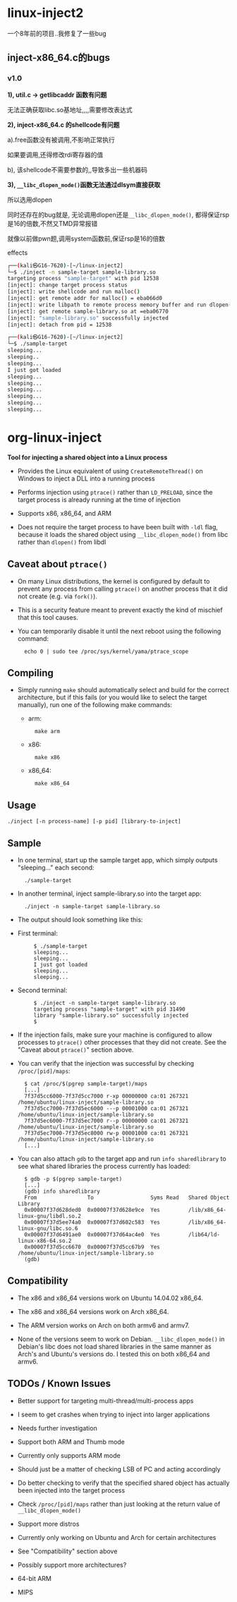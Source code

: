 # linux-inject2

一个8年前的项目..我修复了一些bug

## inject-x86_64.c的bugs



### v1.0



**1), util.c -> getlibcaddr 函数有问题**

无法正确获取libc.so基地址,,,,需要修改表达式

**2), inject-x86_64.c 的shellcode有问题**

a).free函数没有被调用,不影响正常执行

如果要调用,还得修改rdi寄存器的值

b), 该shellcode不需要参数的,,导致多出一些机器码

**3), `__libc_dlopen_mode()`函数无法通过dlsym直接获取**

所以选用dlopen

同时还存在的bug就是, 无论调用dlopen还是`__libc_dlopen_mode()`, 都得保证rsp是16的倍数,不然又TMD异常报错

就像以前做pwn题,调用system函数前,保证rsp是16的倍数



effects

```bash
┌──(kali㉿G16-7620)-[~/linux-inject2]
└─$ ./inject -n sample-target sample-library.so 
targeting process "sample-target" with pid 12538
[inject]: change target process status
[inject]: write shellcode and run malloc()
[inject]: get remote addr for malloc() = eba066d0
[inject]: write libpath to remote process memory buffer and run dlopen():  linux-inject2/sample-library.so
[inject]: get remote sample-library.so at =eba06770
[inject]: "sample-library.so" successfully injected
[inject]: detach from pid = 12538

┌──(kali㉿G16-7620)-[~/linux-inject2]
└─$ ./sample-target
sleeping...
sleeping..
sleeping...
I just got loaded
sleeping...
sleeping...
sleeping...
sleeping...
sleeping...
sleeping...
```







# org-linux-inject



**Tool for injecting a shared object into a Linux process**

* Provides the Linux equivalent of using `CreateRemoteThread()` on Windows to inject a DLL into a running process

* Performs injection using `ptrace()` rather than `LD_PRELOAD`, since the target process is already running at the time of injection

* Supports x86, x86_64, and ARM

* Does not require the target process to have been built with `-ldl` flag, because it loads the shared object using `__libc_dlopen_mode()` from libc rather than `dlopen()` from libdl

## Caveat about `ptrace()`

* On many Linux distributions, the kernel is configured by default to prevent any process from calling `ptrace()` on another process that it did not create (e.g. via `fork()`).

* This is a security feature meant to prevent exactly the kind of mischief that this tool causes.

* You can temporarily disable it until the next reboot using the following command:

        echo 0 | sudo tee /proc/sys/kernel/yama/ptrace_scope

## Compiling

* Simply running `make` should automatically select and build for the correct architecture, but if this fails (or you would like to select the target manually), run one of the following make commands:

    * arm:

            make arm

    * x86:

            make x86

    * x86_64:

            make x86_64

## Usage

    ./inject [-n process-name] [-p pid] [library-to-inject]

## Sample

* In one terminal, start up the sample target app, which simply outputs "sleeping..." each second:

        ./sample-target

* In another terminal, inject sample-library.so into the target app:

        ./inject -n sample-target sample-library.so

*  The output should look something like this:

 * First terminal:

            $ ./sample-target
            sleeping...
            sleeping...
            I just got loaded
            sleeping...
            sleeping...

 * Second terminal:

            $ ./inject -n sample-target sample-library.so
            targeting process "sample-target" with pid 31490
            library "sample-library.so" successfully injected
            $

* If the injection fails, make sure your machine is configured to allow processes to `ptrace()` other processes that they did not create. See the "Caveat about `ptrace()`" section above.

* You can verify that the injection was successful by checking `/proc/[pid]/maps`:

        $ cat /proc/$(pgrep sample-target)/maps
        [...]
        7f37d5cc6000-7f37d5cc7000 r-xp 00000000 ca:01 267321                     /home/ubuntu/linux-inject/sample-library.so
        7f37d5cc7000-7f37d5ec6000 ---p 00001000 ca:01 267321                     /home/ubuntu/linux-inject/sample-library.so
        7f37d5ec6000-7f37d5ec7000 r--p 00000000 ca:01 267321                     /home/ubuntu/linux-inject/sample-library.so
        7f37d5ec7000-7f37d5ec8000 rw-p 00001000 ca:01 267321                     /home/ubuntu/linux-inject/sample-library.so
        [...]

* You can also attach `gdb` to the target app and run `info sharedlibrary` to see what shared libraries the process currently has loaded:

        $ gdb -p $(pgrep sample-target)
        [...]
        (gdb) info sharedlibrary
        From                To                  Syms Read   Shared Object Library
        0x00007f37d628ded0  0x00007f37d628e9ce  Yes         /lib/x86_64-linux-gnu/libdl.so.2
        0x00007f37d5ee74a0  0x00007f37d602c583  Yes         /lib/x86_64-linux-gnu/libc.so.6
        0x00007f37d6491ae0  0x00007f37d64ac4e0  Yes         /lib64/ld-linux-x86-64.so.2
        0x00007f37d5cc6670  0x00007f37d5cc67b9  Yes         /home/ubuntu/linux-inject/sample-library.so
        (gdb)

## Compatibility

* The x86 and x86_64 versions work on Ubuntu 14.04.02 x86_64.

* The x86 and x86_64 versions work on Arch x86_64.

* The ARM version works on Arch on both armv6 and armv7.

* None of the versions seem to work on Debian. `__libc_dlopen_mode()` in Debian's libc does not load shared libraries in the same manner as Arch's and Ubuntu's versions do. I tested this on both x86_64 and armv6.

## TODOs / Known Issues

* Better support for targeting multi-thread/multi-process apps
 * I seem to get crashes when trying to inject into larger applications
 * Needs further investigation

* Support both ARM and Thumb mode
 * Currently only supports ARM mode
 * Should just be a matter of checking LSB of PC and acting accordingly

* Do better checking to verify that the specified shared object has actually been injected into the target process
 * Check `/proc/[pid]/maps` rather than just looking at the return value of `__libc_dlopen_mode()`

* Support more distros
 * Currently only working on Ubuntu and Arch for certain architectures
 * See "Compatibility" section above

* Possibly support more architectures?
 * 64-bit ARM
 * MIPS

